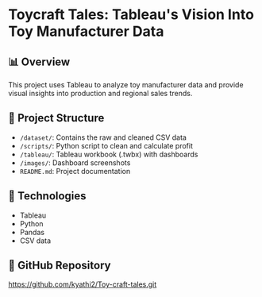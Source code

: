 # Toycraft Tales: Tableau's Vision Into Toy Manufacturer Data

## 📊 Overview
This project uses Tableau to analyze toy manufacturer data and provide visual insights into production and regional sales trends.

## 📁 Project Structure
- `/dataset/`: Contains the raw and cleaned CSV data
- `/scripts/`: Python script to clean and calculate profit
- `/tableau/`: Tableau workbook (.twbx) with dashboards
- `/images/`: Dashboard screenshots
- `README.md`: Project documentation

## 🔧 Technologies
- Tableau
- Python
- Pandas
- CSV data

## 🔗 GitHub Repository
https://github.com/kyathi2/Toy-craft-tales.git
